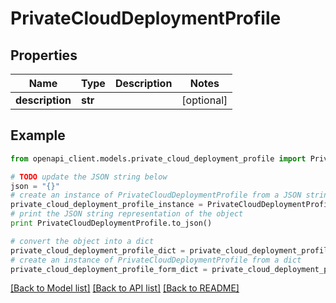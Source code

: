 # PrivateCloudDeploymentProfile


## Properties

Name | Type | Description | Notes
------------ | ------------- | ------------- | -------------
**description** | **str** |  | [optional] 

## Example

```python
from openapi_client.models.private_cloud_deployment_profile import PrivateCloudDeploymentProfile

# TODO update the JSON string below
json = "{}"
# create an instance of PrivateCloudDeploymentProfile from a JSON string
private_cloud_deployment_profile_instance = PrivateCloudDeploymentProfile.from_json(json)
# print the JSON string representation of the object
print PrivateCloudDeploymentProfile.to_json()

# convert the object into a dict
private_cloud_deployment_profile_dict = private_cloud_deployment_profile_instance.to_dict()
# create an instance of PrivateCloudDeploymentProfile from a dict
private_cloud_deployment_profile_form_dict = private_cloud_deployment_profile.from_dict(private_cloud_deployment_profile_dict)
```
[[Back to Model list]](../README.md#documentation-for-models) [[Back to API list]](../README.md#documentation-for-api-endpoints) [[Back to README]](../README.md)


